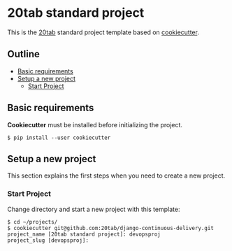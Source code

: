 # 20tab standard project

This is the [20tab](https://www.20tab.com/) standard project template based on [cookiecutter](https://github.com/cookiecutter/cookiecutter).

## Outline

* [Basic requirements](#basic-requirements)
* [Setup a new project](#setup-a-new-project)
    * [Start Project](#start-project)

## Basic requirements

**Cookiecutter** must be installed before initializing the project.

```shell
$ pip install --user cookiecutter
```

## Setup a new project

This section explains the first steps when you need to create a new project.

### Start Project

Change directory and start a new project with this template:

```shell
$ cd ~/projects/
$ cookiecutter git@github.com:20tab/django-continuous-delivery.git
project_name [20tab standard project]: devopsproj
project_slug [devopsproj]:
```
